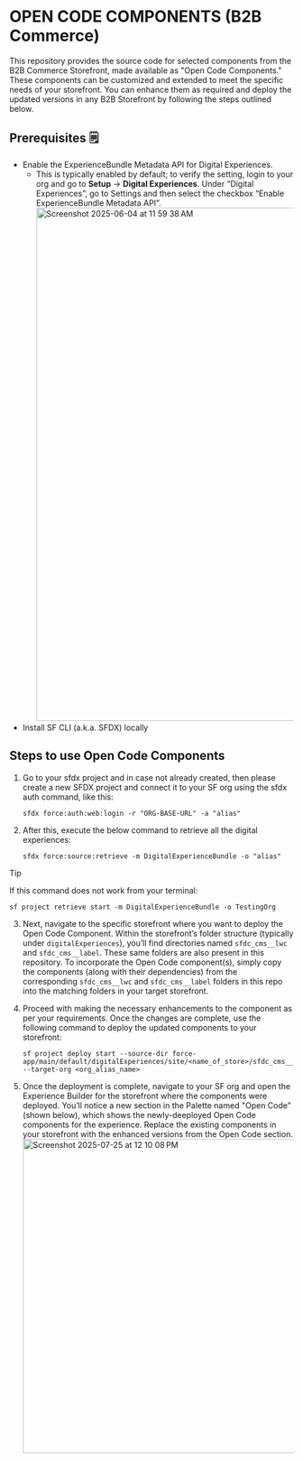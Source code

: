 # OPEN CODE COMPONENTS (B2B Commerce)

This repository provides the source code for selected components from the B2B Commerce Storefront, made available as "Open Code Components." These components can be customized and extended to meet the specific needs of your storefront. You can enhance them as required and deploy the updated versions in any B2B Storefront by following the steps outlined below.

## Prerequisites 🗒️
* Enable the ExperienceBundle Metadata API for Digital Experiences.
  * This is typically enabled by default; to verify the setting, login to your org and go to **Setup** → **Digital Experiences**. Under “Digital Experiences”, go to Settings and then select the checkbox “Enable ExperienceBundle Metadata API”. <img width="1547" height="910" alt="Screenshot 2025-06-04 at 11 59 38 AM" src="https://github.com/user-attachments/assets/0243481b-e50a-403b-a228-b8761b88be4d" />
* Install SF CLI (a.k.a. SFDX) locally

## Steps to use Open Code Components

1. Go to your sfdx project and in case not already created, then please create a new SFDX project and connect it to your SF org using the sfdx auth command, like this:

   ```console 
   sfdx force:auth:web:login -r "ORG-BASE-URL" -a "alias"
   ```

2. After this, execute the below command to retrieve all the digital experiences:
   ```console
   sfdx force:source:retrieve -m DigitalExperienceBundle -o "alias"
   ```
  > [!TIP]
  > If this command does not work from your terminal:
  > ```console
  > sf project retrieve start -m DigitalExperienceBundle -o TestingOrg
  > ```

3. Next, navigate to the specific storefront where you want to deploy the Open Code Component. Within the storefront’s folder structure (typically under `digitalExperiences`), you’ll find directories named `sfdc_cms__lwc` and `sfdc_cms__label`. These same folders are also present in this repository. To incorporate the Open Code component(s), simply copy the components (along with their dependencies) from the corresponding `sfdc_cms__lwc` and `sfdc_cms__label` folders in this repo into the matching folders in your target storefront. 

4. Proceed with making the necessary enhancements to the component as per your requirements. Once the changes are complete, use the following command to deploy the updated components to your storefront:
   ```console
   sf project deploy start --source-dir force-app/main/default/digitalExperiences/site/<name_of_store>/sfdc_cms__lwc/<name_of_component>  --target-org <org_alias_name>
   ```

5. Once the deployment is complete, navigate to your SF org and open the Experience Builder for the storefront where the components were deployed. You’ll notice a new section in the Palette named "Open Code" (shown below), which shows the newly-deeployed Open Code components for the experience. Replace the existing components in your storefront with the enhanced versions from the Open Code section. <img width="967" height="557" alt="Screenshot 2025-07-25 at 12 10 08 PM" src="https://github.com/user-attachments/assets/81705582-a38f-429c-91c5-445393136add" />
